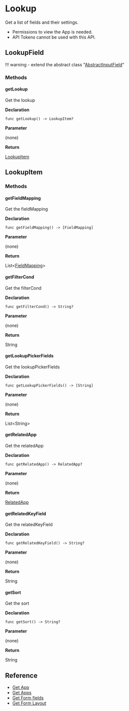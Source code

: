# Lookup

Get a list of fields and their settings.

- Permissions to view the App is needed.
- API Tokens cannot be used with this API.

## LookupField

!!! warning
    - extend the abstract class  "[AbstractInputField](../form-fields-input/#abstractinputfield)"

### Methods

#### getLookup

Get the lookup

**Declaration**

```
func getLookup() -> LookupItem?
```

**Parameter**

(none)

**Return**

[LookupItem](#lookupitem)

## LookupItem

### Methods

#### getFieldMapping

Get the fieldMapping

**Declaration**

```
func getFieldMapping() -> [FieldMapping]
```

**Parameter**

(none)

**Return**

List<[FieldMapping](../form-fields/#fieldmapping)\>

#### getFilterCond

Get the filterCond

**Declaration**

```
func getFilterCond() -> String?
```

**Parameter**

(none)

**Return**

String

#### getLookupPickerFields

Get the lookupPickerFields

**Declaration**

```
func getLookupPickerFields() -> [String]
```

**Parameter**

(none)

**Return**

List<String\>

#### getRelatedApp

Get the relatedApp

**Declaration**

```
func getRelatedApp() -> RelatedApp?
```

**Parameter**

(none)

**Return**

[RelatedApp](../form-fields-related_record/#relatedapp)

#### getRelatedKeyField

Get the relatedKeyField

**Declaration**

```
func getRelatedKeyField() -> String?
```

**Parameter**

(none)

**Return**

String

#### getSort

Get the sort

**Declaration**

```
func getSort() -> String?
```

**Parameter**

(none)

**Return**

String

## Reference

- [Get App](https://developer.kintone.io/hc/en-us/articles/212494888)
- [Get Apps](https://developer.kintone.io/hc/en-us/articles/115005336727)
- [Get Form fields](https://developer.kintone.io/hc/en-us/articles/115005509288)
- [Get Form Layout](https://developer.kintone.io/hc/en-us/articles/115005509068)